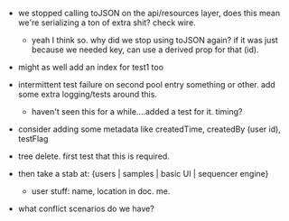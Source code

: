 - we stopped calling toJSON on the api/resources layer, does this mean we're serializing a ton of extra shit? check wire.
  - yeah I think so. why did we stop using toJSON again? if it was just because we needed key, can use a derived prop for that (id).

- might as well add an index for test1 too

- intermittent test failure on second pool entry something or other. add some extra logging/tests around this.
  - haven't seen this for a while....added a test for it. timing?

- consider adding some metadata like createdTime, createdBy (user id), testFlag

- tree delete. first test that this is required.


- then take a stab at: {users | samples | basic UI | sequencer engine}
  - user stuff: name, location in doc. me.

- what conflict scenarios do we have?

